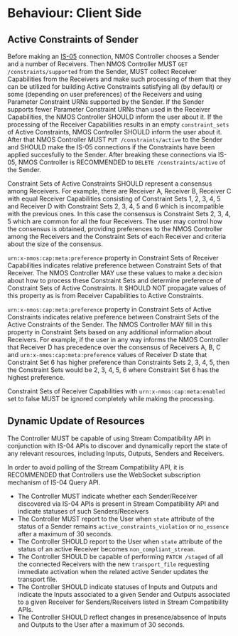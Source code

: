 # Behaviour: Client Side

## Active Constraints of Sender

Before making an [IS-05][IS-05] connection, NMOS Controller chooses a Sender and a number of Receivers. Then NMOS Controller MUST `GET /constraints/supported` from the Sender, MUST collect Receiver Capabilities from the Receivers and make such processing of them that they can be utilized for building Active Constraints satisfying all (by default) or some (depending on user preferences) of the Receivers and using Parameter Constraint URNs supported by the Sender. If the Sender supports fewer Parameter Constraint URNs than used in the Receiver Capabilities, the NMOS Controller SHOULD inform the user about it. If the processing of the Receiver Capabilities results in an empty `constraint_sets` of Active Constraints, NMOS Controller SHOULD inform the user about it. After that NMOS Controller MUST `PUT /constraints/active` to the Sender and SHOULD make the IS-05 connections if the Constraints have been applied succesfully to the Sender. After breaking these connections via IS-05, NMOS Controller is RECOMMENDED to `DELETE /constraints/active` of the Sender.

Constraint Sets of Active Constraints SHOULD represent a consensus among Receivers. For example, there are Receiver A, Receiver B, Receiver C with equal Receiver Capabilities consisting of Constraint Sets 1, 2, 3, 4, 5 and Receiver D with Constraint Sets 2, 3, 4, 5 and 6 which is incompatible with the previous ones. In this case the consensus is Constraint Sets 2, 3, 4, 5 which are common for all the four Receivers. The user may control how the consensus is obtained, providing preferences to the NMOS Controller among the Receivers and the Constraint Sets of each Receiver and criteria about the size of the consensus.

`urn:x-nmos:cap:meta:preference` property in Constraint Sets of Receiver Capabilities indicates relative preference between Constraint Sets of that Receiver. The NMOS Controller MAY use these values to make a decision about how to process these Constraint Sets and determine preference of Constraint Sets of Active Constraints. It SHOULD NOT propagate values of this property as is from Receiver Capabilities to Active Constraints.

`urn:x-nmos:cap:meta:preference` property in Constraint Sets of Active Constraints indicates relative preference between Constraint Sets of the Active Constraints of the Sender. The NMOS Controller MAY fill in this property in Constraint Sets based on any additional information about Receivers. For example, if the user in any way informs the NMOS Controller that Receiver D has precedence over the consensus of Receivers A, B, C and `urn:x-nmos:cap:meta:preference` values of Receiver D state that Constraint Set 6 has higher preference than Constraints Sets 2, 3, 4, 5, then the Constraint Sets would be 2, 3, 4, 5, 6 where Constraint Set 6 has the highest preference.

Constraint Sets of Receiver Capabilities with `urn:x-nmos:cap:meta:enabled` set to false MUST be ignored completely while making the processing.


## Dynamic Update of Resources

The Controller MUST be capable of using Stream Compatibility API in conjunction with IS-04 APIs to discover and dynamically report the state of any relevant resources, including Inputs, Outputs, Senders and Receivers.

In order to avoid polling of the Stream Compatibility API, it is RECOMMENDED that Controllers use the WebSocket subscription mechanism of IS-04 Query API.
* The Controller MUST indicate whether each Sender/Receiver discovered via IS-04 APIs is present in Stream Compatibility API and indicate statuses of such Senders/Receivers
* The Controller MUST report to the User when `state` attribute of the status of a Sender remains `active_constraints_violation` or `no_essence` after a maximum of 30 seconds.
* The Controller SHOULD report to the User when `state` attribute of the status of an active Receiver becomes `non_compliant_stream`.
* The Controller SHOULD be capable of performing `PATCH /staged` of all the connected Receivers with the new `transport_file` requesting immediate activation when the related active Sender updates the transport file.
* The Controller SHOULD indicate statuses of Inputs and Outputs and indicate the Inputs associated to a given Sender and Outputs associated to a given Receiver for Senders/Receivers listed in Stream Compatibility APIs.
* The Controller SHOULD reflect changes in presence/absence of Inputs and Outputs to the User after a maximum of 30 seconds.

[IS-05]: https://specs.amwa.tv/is-05/
